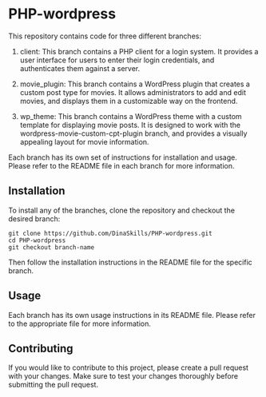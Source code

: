 

# PHP-wordpress

This repository contains code for three different branches:

1. client: This branch contains a PHP client for a login system. It provides a user interface for users to enter their login credentials, and authenticates them against a server.

2. movie_plugin: This branch contains a WordPress plugin that creates a custom post type for movies. It allows administrators to add and edit movies, and displays them in a customizable way on the frontend.

3. wp_theme: This branch contains a WordPress theme with a custom template for displaying movie posts. It is designed to work with the wordpress-movie-custom-cpt-plugin branch, and provides a visually appealing layout for movie information.

Each branch has its own set of instructions for installation and usage. 
Please refer to the README file in each branch for more information.

## Installation
To install any of the branches, clone the repository and checkout the desired branch:
```
git clone https://github.com/DinaSkills/PHP-wordpress.git
cd PHP-wordpress
git checkout branch-name
```
Then follow the installation instructions in the README file for the specific branch.
## Usage
Each branch has its own usage instructions in its README file. Please refer to the appropriate file for more information.

## Contributing
If you would like to contribute to this project, please create a pull request with your changes. Make sure to test your changes thoroughly before submitting the pull request.




